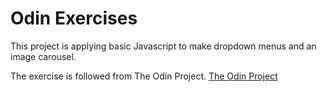 # Odin Exercises

This project is applying basic Javascript to make dropdown menus and an image carousel.

The exercise is followed from The Odin Project.
[The Odin Project](https://www.theodinproject.com/courses/javascript/lessons/dynamic-user-interface-interactions)
